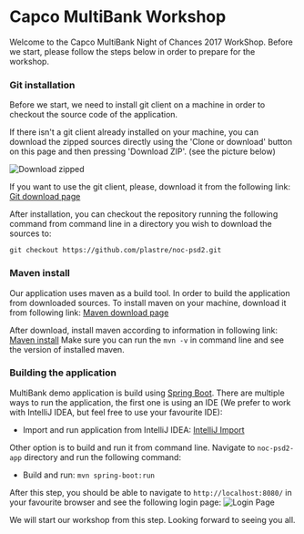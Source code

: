 # Capco MultiBank Workshop #

Welcome to the Capco MultiBank Night of Chances 2017 WorkShop. Before we start, 
please follow the steps below in order to prepare for the workshop.

### Git installation ###
Before we start, we need to install git client on a machine in order to checkout the
source code of the application. 

If there isn't a git client already installed on your machine, you can download the zipped
sources directly using the 'Clone or download' button on this page and then pressing 'Download ZIP'.
(see the picture below)

![Download zipped](https://github.com/plastre/noc-psd2/blob/master/media/git.PNG "Download zipped")

If you want to use the git client, please, download it from the following link:
[Git download page](https://git-scm.com/downloads)

After installation, you can checkout the repository running the following command from command
line in a directory you wish to download the sources to:

`git checkout https://github.com/plastre/noc-psd2.git`

### Maven install ###
Our application uses maven as a build tool. In order to build the application from downloaded sources. To
install maven on your machine, download it from following link:
[Maven download page](https://maven.apache.org/download.cgi)

After download, install maven according to information in following link: 
[Maven install](https://maven.apache.org/install.html)
Make sure you can run the `mvn -v` in command line and see the version of installed maven.

### Building the application ###
MultiBank demo application is build using [Spring Boot](https://projects.spring.io/spring-boot/). There are
multiple ways to run the application, the first one is using an IDE (We prefer to work with IntelliJ IDEA,
but feel free to use your favourite IDE):
* Import and run application from IntelliJ IDEA: [IntelliJ Import](https://www.jetbrains.com/help/idea/maven.html#maven_import_project_start)

Other option is to build and run it from command line. Navigate to `noc-psd2-app` directory and run the following command:
* Build and run: `mvn spring-boot:run`

After this step, you should be able to navigate to `http://localhost:8080/` in your favourite browser and
see the following login page:
![Login Page](https://github.com/plastre/noc-psd2/blob/master/media/login.PNG "Login Page")

We will start our workshop from this step. Looking forward to seeing you all.


